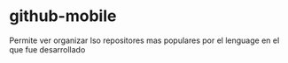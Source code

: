# github-mobile

Permite ver organizar lso repositores mas populares por el lenguage en el que fue desarrollado
